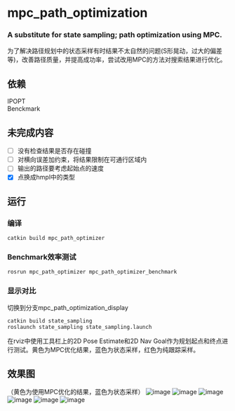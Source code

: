 # mpc_path_optimization
### A substitute for state sampling; path optimization using MPC.
为了解决路径规划中的状态采样有时结果不太自然的问题(S形晃动，过大的偏差等)，改善路径质量，并提高成功率，尝试改用MPC的方法对搜索结果进行优化。
## 依赖
IPOPT  
Benckmark
## 未完成内容
- [ ] 没有检查结果是否存在碰撞
- [ ] 对横向误差加约束，将结果限制在可通行区域内
- [ ] 输出的路径要考虑起始点的速度
- [x] 点换成hmpl中的类型
## 运行
### 编译
```
catkin build mpc_path_optimizer  
```
### Benchmark效率测试
```
rosrun mpc_path_optimizer mpc_path_optimizer_benchmark
```
### 显示对比
切换到分支mpc_path_optimization_display
```
catkin build state_sampling
roslaunch state_sampling state_sampling.launch
```
在rviz中使用工具栏上的2D Pose Estimate和2D Nav Goal作为规划起点和终点进行测试。黄色为MPC优化结果，蓝色为状态采样，红色为纯跟踪采样。
## 效果图
（黄色为使用MPC优化的结果，蓝色为状态采样）
![image](https://github.com/bit-ivrc/mpc_path_optimization/blob/master/picture/2019-08-23%2016-23-38%E5%B1%8F%E5%B9%95%E6%88%AA%E5%9B%BE.png)
![image](https://github.com/bit-ivrc/mpc_path_optimization/blob/master/picture/2019-08-23%2016-24-26%E5%B1%8F%E5%B9%95%E6%88%AA%E5%9B%BE.png)
![image](https://github.com/bit-ivrc/mpc_path_optimization/blob/master/picture/2019-08-23%2016-26-36%E5%B1%8F%E5%B9%95%E6%88%AA%E5%9B%BE.png)
![image](https://github.com/bit-ivrc/mpc_path_optimization/blob/master/picture/2019-08-23%2016-27-04%E5%B1%8F%E5%B9%95%E6%88%AA%E5%9B%BE.png)
![image](https://github.com/bit-ivrc/mpc_path_optimization/blob/master/picture/2019-08-23%2016-27-46%E5%B1%8F%E5%B9%95%E6%88%AA%E5%9B%BE.png)
![image](https://github.com/bit-ivrc/mpc_path_optimization/blob/master/picture/2019-08-23%2017-09-34%E5%B1%8F%E5%B9%95%E6%88%AA%E5%9B%BE.png)
